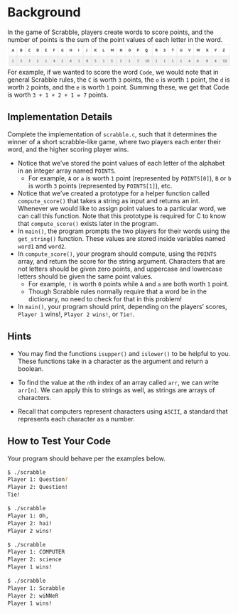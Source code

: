 # Background

In the game of Scrabble, players create words to score points, and the number of points is the sum of the point values of each letter in the word.
![Alt text](../../photo/6.png)
For example, if we wanted to score the word `Code`, we would note that in general Scrabble rules, the `C` is worth `3` points, the `o` is worth `1` point, the `d` is worth `2` points, and the `e` is worth `1` point. Summing these, we get that Code is worth `3 + 1 + 2 + 1 = 7` points.

## Implementation Details

Complete the implementation of `scrabble.c`, such that it determines the winner of a short scrabble-like game, where two players each enter their word, and the higher scoring player wins.

- Notice that we’ve stored the point values of each letter of the alphabet in an integer array named `POINTS`.
  - For example, `A` or `a` is worth `1` point (represented by `POINTS[0]`), `B` or `b` is worth `3` points (represented by `POINTS[1]`), etc.
- Notice that we’ve created a prototype for a helper function called `compute_score()` that takes a string as input and returns an int. Whenever we would like to assign point values to a particular word, we can call this function. Note that this prototype is required for C to know that `compute_score()` exists later in the program.
- In `main()`, the program prompts the two players for their words using the `get_string()` function. These values are stored inside variables named `word1` and `word2`.
- In `compute_score()`, your program should compute, using the `POINTS` array, and return the score for the string argument. Characters that are not letters should be given zero points, and uppercase and lowercase letters should be given the same point values.
  - For example, `!` is worth `0` points while `A` and `a` are both worth `1` point.
  - Though Scrabble rules normally require that a word be in the dictionary, no need to check for that in this problem!
- In `main()`, your program should print, depending on the players’ scores, `Player 1` wins!, `Player 2 wins!`, or `Tie!`.

## Hints

- You may find the functions `isupper()` and `islower()` to be helpful to you. These functions take in a character as the argument and return a boolean.

- To find the value at the `n`th index of an array called `arr`, we can write `arr[n]`. We can apply this to strings as well, as strings are arrays of characters.

- Recall that computers represent characters using `ASCII`, a standard that represents each character as a number.

## How to Test Your Code

Your program should behave per the examples below.

```bash
$ ./scrabble
Player 1: Question?
Player 2: Question!
Tie!
```

```bash
$ ./scrabble
Player 1: Oh,
Player 2: hai!
Player 2 wins!
```

```bash
$ ./scrabble
Player 1: COMPUTER
Player 2: science
Player 1 wins!
```

```bash
$ ./scrabble
Player 1: Scrabble
Player 2: wiNNeR
Player 1 wins!
```
